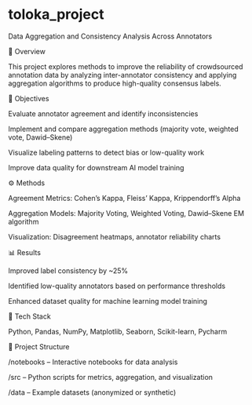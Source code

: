 # toloka_project
Data Aggregation and Consistency Analysis Across Annotators

📘 Overview

This project explores methods to improve the reliability of crowdsourced annotation data by analyzing inter-annotator consistency and applying aggregation algorithms to produce high-quality consensus labels.

🎯 Objectives

Evaluate annotator agreement and identify inconsistencies

Implement and compare aggregation methods (majority vote, weighted vote, Dawid–Skene)

Visualize labeling patterns to detect bias or low-quality work

Improve data quality for downstream AI model training

⚙️ Methods

Agreement Metrics: Cohen’s Kappa, Fleiss’ Kappa, Krippendorff’s Alpha

Aggregation Models: Majority Voting, Weighted Voting, Dawid–Skene EM algorithm

Visualization: Disagreement heatmaps, annotator reliability charts

📊 Results

Improved label consistency by ~25%

Identified low-quality annotators based on performance thresholds

Enhanced dataset quality for machine learning model training

🧠 Tech Stack

Python, Pandas, NumPy, Matplotlib, Seaborn, Scikit-learn, Pycharm

📂 Project Structure

/notebooks – Interactive notebooks for data analysis

/src – Python scripts for metrics, aggregation, and visualization

/data – Example datasets (anonymized or synthetic)
